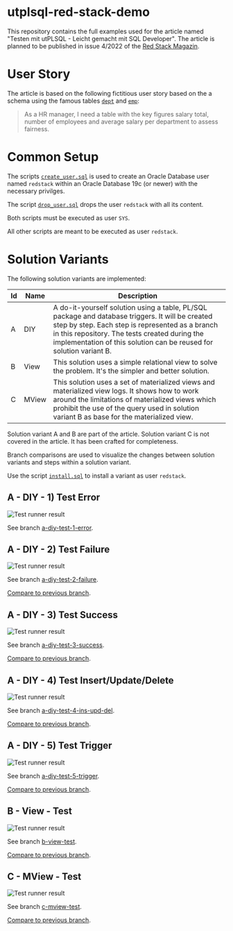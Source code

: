 # utplsql-red-stack-demo

This repository contains the full examples used for the article named "Testen mit utPLSQL - Leicht gemacht mit SQL Developer". The article is planned to be published in issue 4/2022 of the [Red Stack Magazin](https://www.doag.org/de/mitmachen/red-stack-business-news-archiv/).

# User Story

The article is based on the following fictitious user story based on the a schema using the famous tables [`dept`](src/main/table/dept.sql) and [`emp`](src/main/table/emp.sql):

> As a HR manager, I need a table with the key figures salary total, number of employees and average salary per department to assess fairness.

# Common Setup

The scripts [`create_user.sql`](create_user.sql) is used to create an Oracle Database user named `redstack` within an Oracle Database 19c (or newer) with the necessary privilges. 

The script [`drop_user.sql`](drop_user.sql) drops the user `redstack` with all its content.

Both scripts must be executed as user `SYS`. 

All other scripts are meant to be executed as user `redstack`.

# Solution Variants

The following solution variants are implemented:

Id | Name  | Description
-- | ----- | -----------
A  | DIY   | A do-it-yourself solution using a table, PL/SQL package and database triggers. It will be created step by step. Each step is represented as a branch in this repository. The tests created during the implementation of this solution can be reused for solution variant B.
B  | View  | This solution uses a simple relational view to solve the problem. It's the simpler and better solution.
C  | MView | This solution uses a set of materialized views and materialized view logs. It shows how to work around the limitations of materialized views which prohibit the use of the query used in solution variant B as base for the materialized view.

Solution variant A and B are part of the article. Solution variant C is not covered in the article. It has been crafted for completeness.

Branch comparisons are used to visualize the changes between solution variants and steps within a solution variant.

Use the script [`install.sql`](install.sql) to install a variant as user `redstack`.

## A - DIY - 1) Test Error

![Test runner result](images/utplsql-a-diy-1-test-error.png)

See branch [a-diy-test-1-error](https://github.com/PhilippSalvisberg/utplsql-red-stack-demo/tree/a-diy-test-1-error).


## A - DIY - 2) Test Failure

![Test runner result](images/utplsql-a-diy-2-test-failure.png)

See branch [a-diy-test-2-failure](https://github.com/PhilippSalvisberg/utplsql-red-stack-demo/tree/a-diy-test-2-failure).

[Compare to previous branch](https://github.com/PhilippSalvisberg/utplsql-red-stack-demo/compare/a-diy-test-1-error...a-diy-test-2-failure).

## A - DIY - 3) Test Success 

![Test runner result](images/utplsql-a-diy-3-test-success.png)

See branch [a-diy-test-3-success](https://github.com/PhilippSalvisberg/utplsql-red-stack-demo/tree/a-diy-test-3-success).

[Compare to previous branch](https://github.com/PhilippSalvisberg/utplsql-red-stack-demo/compare/a-diy-test-2-failure...a-diy-test-3-success).

## A - DIY - 4) Test Insert/Update/Delete

![Test runner result](images/utplsql-a-diy-4-test-ins-upd-del.png)

See branch [a-diy-test-4-ins-upd-del](https://github.com/PhilippSalvisberg/utplsql-red-stack-demo/tree/a-diy-test-4-ins-upd-del).

[Compare to previous branch](https://github.com/PhilippSalvisberg/utplsql-red-stack-demo/compare/a-diy-test-3-success...a-diy-test-4-ins-upd-del).

## A - DIY - 5) Test Trigger

![Test runner result](images/utplsql-a-diy-5-test-trigger.png)

See branch [a-diy-test-5-trigger](https://github.com/PhilippSalvisberg/utplsql-red-stack-demo/tree/a-diy-test-5-trigger).

[Compare to previous branch](https://github.com/PhilippSalvisberg/utplsql-red-stack-demo/compare/a-diy-test-4-ins-upd-del...a-diy-test-5-trigger).

## B - View - Test

![Test runner result](images/utplsql-b-view-test.png)

See branch [b-view-test](https://github.com/PhilippSalvisberg/utplsql-red-stack-demo/tree/b-view-test).

[Compare to previous branch](https://github.com/PhilippSalvisberg/utplsql-red-stack-demo/compare/a-diy-test-5-trigger...b-view-test).

## C - MView - Test

![Test runner result](images/utplsql-c-mview-test.png)

See branch [c-mview-test](https://github.com/PhilippSalvisberg/utplsql-red-stack-demo/tree/c-mview-test).

[Compare to previous branch](https://github.com/PhilippSalvisberg/utplsql-red-stack-demo/compare/b-view-test...c-mview-test).
